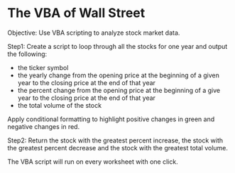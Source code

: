 # The VBA of Wall Street

Objective:  Use VBA scripting to analyze stock market data.

Step1:  Create a script to loop through all the stocks for one year and output the following:
  -  the ticker symbol
  -  the yearly change from the opening price at the beginning of a given year to the closing price at the end of that year
  -  the percent change from the opening price at the beginning of a give year to the closing price at the end of that year
  -  the total volume of the stock
  
  Apply conditional formatting to highlight positive changes in green and negative changes in red.
  
Step2:  Return the stock with the greatest percent increase, the stock with the greatest percent decrease and the stock with the greatest total volume.


The VBA script will run on every worksheet with one click.
